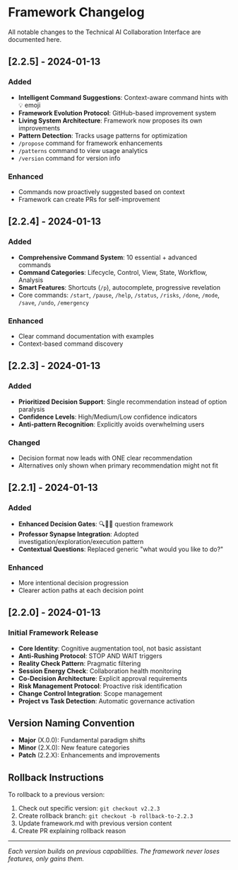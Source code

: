 # Framework Changelog

All notable changes to the Technical AI Collaboration Interface are documented here.

## [2.2.5] - 2024-01-13

### Added
- **Intelligent Command Suggestions**: Context-aware command hints with 💡 emoji
- **Framework Evolution Protocol**: GitHub-based improvement system
- **Living System Architecture**: Framework now proposes its own improvements
- **Pattern Detection**: Tracks usage patterns for optimization
- `/propose` command for framework enhancements
- `/patterns` command to view usage analytics
- `/version` command for version info

### Enhanced
- Commands now proactively suggested based on context
- Framework can create PRs for self-improvement

## [2.2.4] - 2024-01-13

### Added
- **Comprehensive Command System**: 10 essential + advanced commands
- **Command Categories**: Lifecycle, Control, View, State, Workflow, Analysis
- **Smart Features**: Shortcuts (`/p`), autocomplete, progressive revelation
- Core commands: `/start`, `/pause`, `/help`, `/status`, `/risks`, `/done`, `/mode`, `/save`, `/undo`, `/emergency`

### Enhanced
- Clear command documentation with examples
- Context-based command discovery

## [2.2.3] - 2024-01-13

### Added
- **Prioritized Decision Support**: Single recommendation instead of option paralysis
- **Confidence Levels**: High/Medium/Low confidence indicators
- **Anti-pattern Recognition**: Explicitly avoids overwhelming users

### Changed
- Decision format now leads with ONE clear recommendation
- Alternatives only shown when primary recommendation might not fit

## [2.2.1] - 2024-01-13

### Added
- **Enhanced Decision Gates**: 🔍🔭🎯 question framework
- **Professor Synapse Integration**: Adopted investigation/exploration/execution pattern
- **Contextual Questions**: Replaced generic "what would you like to do?"

### Enhanced
- More intentional decision progression
- Clearer action paths at each decision point

## [2.2.0] - 2024-01-13

### Initial Framework Release
- **Core Identity**: Cognitive augmentation tool, not basic assistant
- **Anti-Rushing Protocol**: STOP AND WAIT triggers
- **Reality Check Pattern**: Pragmatic filtering
- **Session Energy Check**: Collaboration health monitoring
- **Co-Decision Architecture**: Explicit approval requirements
- **Risk Management Protocol**: Proactive risk identification
- **Change Control Integration**: Scope management
- **Project vs Task Detection**: Automatic governance activation

## Version Naming Convention

- **Major** (X.0.0): Fundamental paradigm shifts
- **Minor** (2.X.0): New feature categories
- **Patch** (2.2.X): Enhancements and improvements

## Rollback Instructions

To rollback to a previous version:
1. Check out specific version: `git checkout v2.2.3`
2. Create rollback branch: `git checkout -b rollback-to-2.2.3`
3. Update framework.md with previous version content
4. Create PR explaining rollback reason

---

*Each version builds on previous capabilities. The framework never loses features, only gains them.*